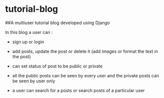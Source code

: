 # tutorial-blog
##A multiuser tutorial blog developed using Django

In this blog a user can :

  - sign up or login
  
  - add posts, update the post or delete it (add images or format the text in the post)
  
  - can set status of post to be public or private 
  
  - all the public posts can be seen by every user and the private posts can be seen by user only
  
  - a user can search for a posts or search posts of a particular user
  
